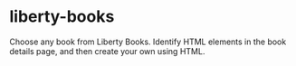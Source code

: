 # liberty-books
Choose any book from Liberty Books. Identify HTML elements in the book details page, and then create your own using HTML.
